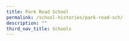```yaml
---
title: Park Road School
permalink: /school-histories/park-road-sch/
description: ""
third_nav_title: Schools
---
```


